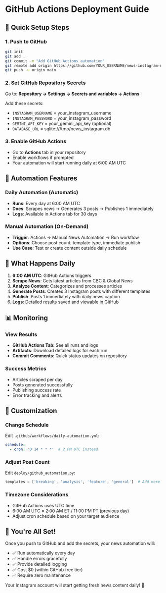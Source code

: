 # GitHub Actions Deployment Guide

## 🚀 Quick Setup Steps

### 1. Push to GitHub
```bash
git init
git add .
git commit -m "Add GitHub Actions automation"
git remote add origin https://github.com/YOUR_USERNAME/news-instagram-mcp.git
git push -u origin main
```

### 2. Set GitHub Repository Secrets
Go to: **Repository → Settings → Secrets and variables → Actions**

Add these secrets:
- `INSTAGRAM_USERNAME` = your_instagram_username  
- `INSTAGRAM_PASSWORD` = your_instagram_password
- `GEMINI_API_KEY` = your_gemini_api_key (optional)
- `DATABASE_URL` = sqlite:///tmp/news_instagram.db

### 3. Enable GitHub Actions
- Go to **Actions** tab in your repository
- Enable workflows if prompted
- Your automation will start running daily at 6:00 AM UTC

## 📅 Automation Features

### Daily Automation (Automatic)
- **Runs**: Every day at 6:00 AM UTC
- **Does**: Scrapes news → Generates 3 posts → Publishes 1 immediately
- **Logs**: Available in Actions tab for 30 days

### Manual Automation (On-Demand)  
- **Trigger**: Actions → Manual News Automation → Run workflow
- **Options**: Choose post count, template type, immediate publish
- **Use Case**: Test or create content outside daily schedule

## 🎯 What Happens Daily

1. **6:00 AM UTC**: GitHub Actions triggers
2. **Scrape News**: Gets latest articles from CBC & Global News  
3. **Analyze Content**: Categorizes and processes articles
4. **Generate Posts**: Creates 3 Instagram posts with different templates
5. **Publish**: Posts 1 immediately with daily news caption
6. **Logs**: Detailed results saved and viewable in GitHub

## 📊 Monitoring

### View Results
- **GitHub Actions Tab**: See all runs and logs
- **Artifacts**: Download detailed logs for each run
- **Commit Comments**: Quick status updates on repository

### Success Metrics
- Articles scraped per day
- Posts generated successfully  
- Publishing success rate
- Error tracking and alerts

## 🔧 Customization

### Change Schedule
Edit `.github/workflows/daily-automation.yml`:
```yaml
schedule:
  - cron: '0 14 * * *'  # 2 PM UTC instead
```

### Adjust Post Count
Edit `deploy/github_automation.py`:
```python
templates = ['breaking', 'analysis', 'feature', 'general']  # Add more
```

### Timezone Considerations
- GitHub Actions uses UTC time
- 6:00 AM UTC = 2:00 AM ET / 11:00 PM PT (previous day)
- Adjust cron schedule based on your target audience

## 🎉 You're All Set!

Once you push to GitHub and add the secrets, your news automation will:
- ✅ Run automatically every day
- ✅ Handle errors gracefully  
- ✅ Provide detailed logging
- ✅ Cost $0 (within GitHub free tier)
- ✅ Require zero maintenance

Your Instagram account will start getting fresh news content daily! 🚀
